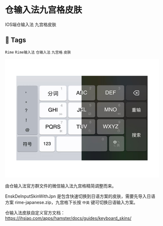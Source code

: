 # 仓输入法九宫格皮肤

IOS端仓输入法 九宫格皮肤

## 📌 Tags
`Rime` `Rime输入法` `仓输入法` `九宫格` `皮肤` 

![tojohnonly](https://github.com/tojohnonly/hamster.skin.t9/blob/master/EnskDeInputSkin/demo.png)

由仓输入法官方群文件的微信输入法九宫格精简调整而来。

EnskDeInputSkinWithJpn 是包含快速切换到日语方案的皮肤，需要先导入日语方案 rime-japanese.zip，九宫格下长按 `中英` 键可切换日语输入方案。

仓输入法皮肤自定义官方文档：
https://ihsiao.com/apps/hamster/docs/guides/keyboard_skins/